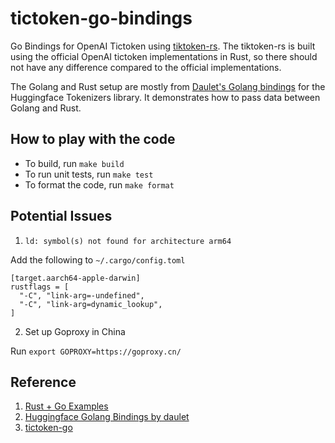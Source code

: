 # tictoken-go-bindings

Go Bindings for OpenAI Tictoken using [tiktoken-rs](https://github.com/zurawiki/tiktoken-rs). The tiktoken-rs is built using the official OpenAI tictoken implementations in Rust, so there should not have any difference compared to the official implementations.

The Golang and Rust setup are mostly from [Daulet's Golang bindings](https://github.com/daulet/tokenizers) for the Huggingface Tokenizers library. It demonstrates how to pass data between Golang and Rust.

## How to play with the code

* To build, run `make build`
* To run unit tests, run `make test`
* To format the code, run `make format`

## Potential Issues

1. `ld: symbol(s) not found for architecture arm64`

Add the following to `~/.cargo/config.toml`
```shell
[target.aarch64-apple-darwin]
rustflags = [
  "-C", "link-arg=-undefined",
  "-C", "link-arg=dynamic_lookup",
]
```

2. Set up Goproxy in China

Run `export GOPROXY=https://goproxy.cn/`

## Reference

1. [Rust + Go Examples](https://github.com/mediremi/rust-plus-golang)
1. [Huggingface Golang Bindings by daulet](https://github.com/daulet/tokenizers)
1. [tictoken-go](https://github.com/pkoukk/tiktoken-go)
